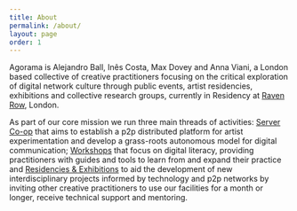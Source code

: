 ```yaml
---
title: About
permalink: /about/
layout: page
order: 1
---
```

Agorama is Alejandro Ball, Inês Costa, Max Dovey and Anna Viani, a London based collective of creative practitioners focusing on the critical exploration of digital network culture through public events, artist residencies, exhibitions and collective research groups, currently in Residency at [Raven Row](http://www.ravenrow.org/), London.

As part of our core mission we run three main threads of activities: [Server Co-op](/tag/p2p) that aims to establish a p2p distributed platform for artist experimentation and develop a grass-roots autonomous model for digital communication; [Workshops](/projects/education/) that focus on digital literacy, providing practitioners with guides and tools to learn from and expand their practice and [Residencies & Exhibitions](/projects/artist-res/) to aid the development of new interdisciplinary projects informed by technology and p2p networks by inviting other creative practitioners to use our facilities for a month or longer, receive technical support and mentoring.